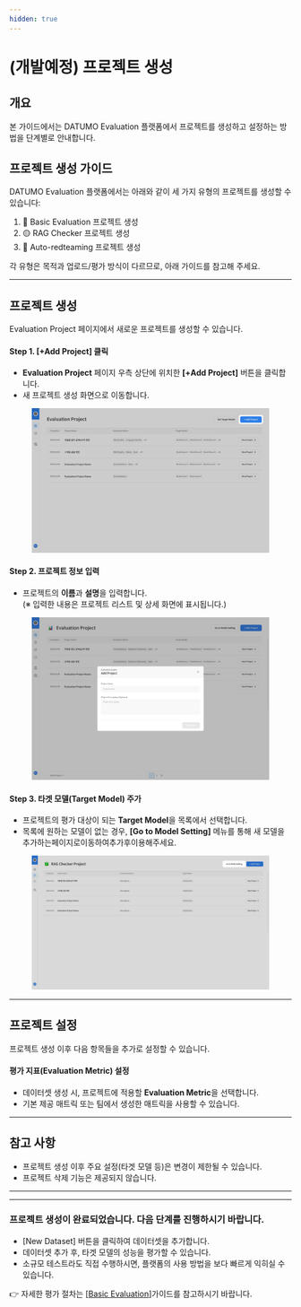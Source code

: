 ```yaml
---
hidden: true
---
```


# (개발예정) 프로젝트 생성

## 개요

본 가이드에서는 DATUMO Evaluation 플랫폼에서 프로젝트를 생성하고 설정하는 방법을 단계별로 안내합니다.



## 프로젝트 생성 가이드

DATUMO Evaluation 플랫폼에서는 아래와 같이 세 가지 유형의 프로젝트를 생성할 수 있습니다:

1. 🔵 Basic Evaluation 프로젝트 생성
2. 🟡 RAG Checker 프로젝트 생성
3. 🔴 Auto-redteaming 프로젝트 생성

각 유형은 목적과 업로드/평가 방식이 다르므로, 아래 가이드를 참고해 주세요.

***

## 프로젝트 생성

Evaluation Project 페이지에서 새로운 프로젝트를 생성할 수 있습니다.

#### Step 1. \[+Add Project] 클릭

* **Evaluation Project** 페이지 우측 상단에 위치한 **\[+Add Project]** 버튼을 클릭합니다.
* 새 프로젝트 생성 화면으로 이동합니다.

<figure><img src="../../.gitbook/assets/image (22).png" alt=""><figcaption></figcaption></figure>

#### Step 2. 프로젝트 정보 입력

* 프로젝트의 **이름**과 **설명**을 입력합니다.\
  (※ 입력한 내용은 프로젝트 리스트 및 상세 화면에 표시됩니다.)

<figure><img src="../../.gitbook/assets/image (129).png" alt=""><figcaption></figcaption></figure>

#### Step 3. 타겟 모델(Target Model) 주가

* 프로젝트의 평가 대상이 되는 **Target Model**을 목록에서 선택합니다.
* 목록에 원하는 모델이 없는 경우, **\[Go to Model Setting]** 메뉴를 통해 새 모델을 추가하는페이지로이동하여추가후이용해주세요.

<figure><img src="../../.gitbook/assets/image (130).png" alt=""><figcaption></figcaption></figure>

***

## 프로젝트 설정

프로젝트 생성 이후 다음 항목들을 추가로 설정할 수 있습니다.

#### 평가 지표(Evaluation Metric) 설정

* 데이터셋  생성  시, 프로젝트에 적용할 **Evaluation Metric**을 선택합니다.
* 기본 제공 매트릭 또는 팀에서 생성한 매트릭을 사용할 수 있습니다.

***

## 참고 사항

* 프로젝트 생성 이후 주요 설정(타겟 모델 등)은 변경이 제한될 수 있습니다.
* 프로젝트 삭제 기능은 제공되지 않습니다.

***

***

### **프로젝트 생성이 완료되었습니다. 다음 단계를 진행하시기 바랍니다.**

* \[New Dataset] 버튼을 클릭하여 데이터셋을 추가합니다.
* 데이터셋 추가 후, 타겟 모델의 성능을 평가할 수 있습니다.
* 소규모 테스트라도 직접 수행하시면, 플랫폼의 사용 방법을 보다 빠르게 익히실 수 있습니다.

👉 자세한 평가 절차는 \[[Basic Evaluation](../../core-workflow/basic-evaluation/)]가이드를 참고하시기 바랍니다.
